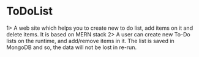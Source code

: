 # ToDoList
1> A web site which helps you to create new to do list, add items on it and delete items. It is based on MERN stack
2> A user can create new To-Do lists on the runtime, and add/remove items in it. The list is saved in MongoDB and so, the data will not be lost in re-run.
